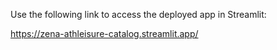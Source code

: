 Use the following link to access the deployed app in Streamlit:

https://zena-athleisure-catalog.streamlit.app/
